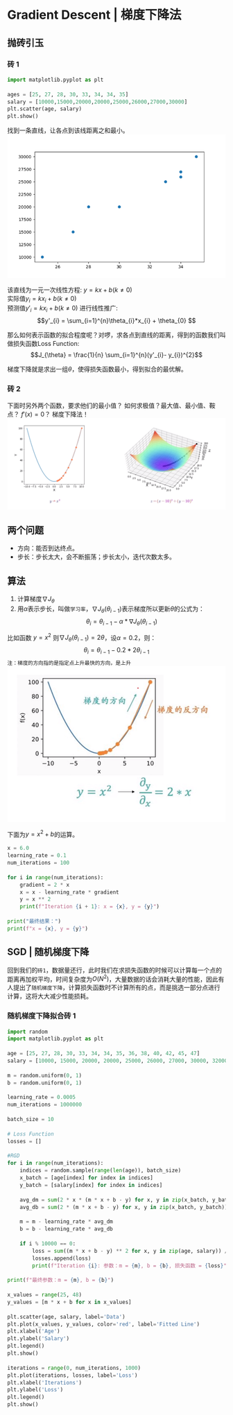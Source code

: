 # Gradient Descent | 梯度下降法
## 抛砖引玉
### 砖 1
```python
import matplotlib.pyplot as plt

ages = [25, 27, 28, 30, 33, 34, 34, 35]
salary = [10000,15000,20000,20000,25000,26000,27000,30000]
plt.scatter(age, salary)
plt.show()
```
找到一条直线，让各点到该线距离之和最小。
![](images/gd1.png)

该直线为一元一次线性方程: $y = kx + b(k \neq 0)$  
实际值$y_{i} = kx_{i} + b(k \neq 0)$  
预测值$y'_{i} = kx_{i} + b(k \neq 0)$
进行线性推广:$$y'_{i} = \sum_{i=1}^{n}\theta_{i}*x_{i} + \theta_{0} $$  
  
那么如何表示函数的拟合程度呢？对啰，求各点到直线的距离，得到的函数我们叫做损失函数Loss Function:$$J_{\theta} = \frac{1}{n} \sum_{i=1}^{n}(y'_{i}- y_{i})^{2}$$

梯度下降就是求出一组$\theta$，使得损失函数最小，得到拟合的最优解。

### 砖 2
下面时另外两个函数，要求他们的最小值？
如何求极值？最大值、最小值、鞍点？
$f'(x) = 0$？
梯度下降法！
![](images/gd2.png)

## 两个问题
- 方向：能否到达终点。
- 步长：步长太大，会不断振荡；步长太小，迭代次数太多。

## 算法
1. 计算梯度$\nabla J_{\theta}$
2. 用$\alpha$表示步长，叫做`学习率`，$\nabla J_{\theta}(\theta_{i-1})$表示梯度所以更新$\theta$的公式为：
$$\theta_{i} = \theta_{i-1} - \alpha * \nabla J_{\theta}(\theta_{i-1})$$

比如函数 $y=x^{2}$ 则$\nabla J_{\theta}(\theta_{i-1}) = 2\theta$，设$\alpha = 0.2$，则：
$$\theta_{i} = \theta_{i-1} - 0.2 * 2\theta_{i-1}$$
`注：梯度的方向指的是指定点上升最快的方向，是上升`
![](images/gd3.png)  

下面为$y = x^{2} + b$的运算。  

```python
x = 6.0
learning_rate = 0.1
num_iterations = 100

for i in range(num_iterations):
    gradient = 2 * x
    x = x - learning_rate * gradient
    y = x ** 2
    print(f"Iteration {i + 1}: x = {x}, y = {y}")

print("最终结果：")
print(f"x = {x}, y = {y}")
```

## SGD | 随机梯度下降
回到我们的`砖1`，数据量还行，此时我们在求损失函数的时候可以计算每一个点的距离再加权平均，时间复杂度为$O(N^{2})$，大量数据的话会消耗大量的性能，因此有人提出了`随机梯度下降`，计算损失函数时不计算所有的点，而是挑选一部分点进行计算，这将大大减少性能损耗。
### 随机梯度下降拟合砖 1
```python
import random
import matplotlib.pyplot as plt

age = [25, 27, 28, 30, 33, 34, 34, 35, 36, 38, 40, 42, 45, 47]
salary = [10000, 15000, 20000, 20000, 25000, 26000, 27000, 30000, 32000, 35000, 38000, 40000, 45000, 48000]

m = random.uniform(0, 1)
b = random.uniform(0, 1)

learning_rate = 0.0005
num_iterations = 1000000

batch_size = 10 

# Loss Function
losses = []

#RGD
for i in range(num_iterations):
    indices = random.sample(range(len(age)), batch_size)
    x_batch = [age[index] for index in indices]
    y_batch = [salary[index] for index in indices]

    avg_dm = sum(2 * x * (m * x + b - y) for x, y in zip(x_batch, y_batch)) / batch_size
    avg_db = sum(2 * (m * x + b - y) for x, y in zip(x_batch, y_batch)) / batch_size

    m = m - learning_rate * avg_dm
    b = b - learning_rate * avg_db

    if i % 10000 == 0:
        loss = sum((m * x + b - y) ** 2 for x, y in zip(age, salary)) / len(age)
        losses.append(loss)
        print(f"Iteration {i}: 参数：m = {m}, b = {b}, 损失函数 = {loss}")

print(f"最终参数：m = {m}, b = {b}")

x_values = range(25, 48)
y_values = [m * x + b for x in x_values]

plt.scatter(age, salary, label='Data')
plt.plot(x_values, y_values, color='red', label='Fitted Line')
plt.xlabel('Age')
plt.ylabel('Salary')
plt.legend()
plt.show()

iterations = range(0, num_iterations, 1000)
plt.plot(iterations, losses, label='Loss')
plt.xlabel('Iterations')
plt.ylabel('Loss')
plt.legend()
plt.show()

```